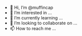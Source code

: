 - 👋 Hi, I’m @muffincap
- 👀 I’m interested in ...
- 🌱 I’m currently learning ...
- 💞️ I’m looking to collaborate on ...
- 📫 How to reach me ...

<!---
muffincap/muffincap is a ✨ special ✨ repository because its `README.md` (this file) appears on your GitHub profile.
You can click the Preview link to take a look at your changes.
--->
